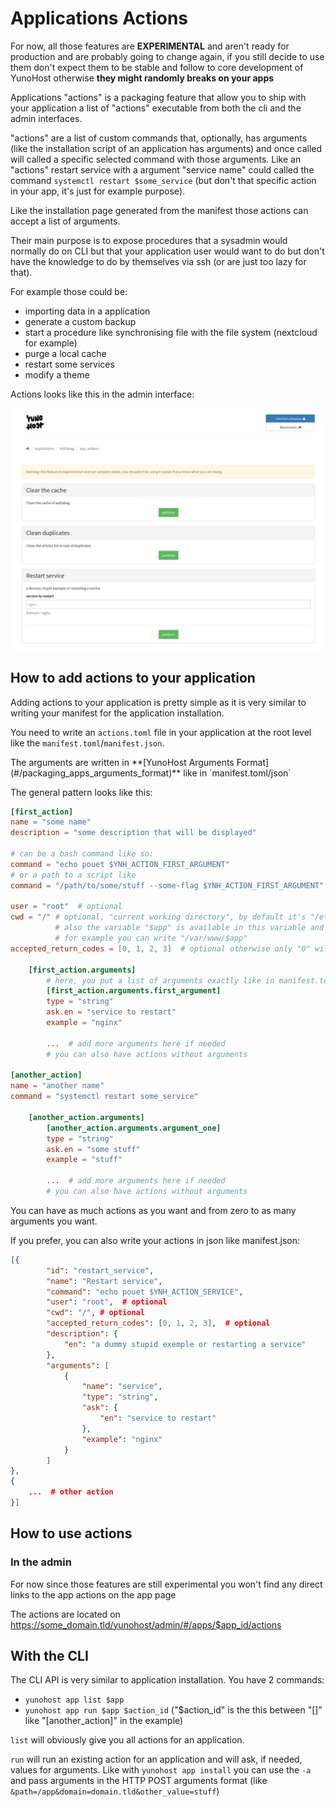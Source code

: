 # Applications Actions

<div class="alert alert-warning">For now, all those features are <b>EXPERIMENTAL</b>
and aren't ready for production and are probably going to change again, if you
still decide to use them don't expect them to be stable and follow to core
development of YunoHost otherwise <b>they might randomly breaks on your apps</b>
</div>

Applications "actions" is a packaging feature that allow you to ship with your
application a list of "actions" executable from both the cli and the admin
interfaces.

"actions" are a list of custom commands that, optionally, has arguments (like
the installation script of an application has arguments) and once called will
called a specific selected command with those arguments. Like an "actions"
restart service with a argument "service name" could called the command
`systemctl restart $some_service` (but don't that specific action in your app,
it's just for example purpose).

Like the installation page generated from the manifest those actions can accept
a list of arguments.

Their main purpose is to expose procedures that a sysadmin would normally do on
CLI but that your application user would want to do but don't have the
knowledge to do by themselves via ssh (or are just too lazy for that).

For example those could be:

* importing data in a application
* generate a custom backup
* start a procedure like synchronising file with the file system (nextcloud for example)
* purge a local cache
* restart some services
* modify a theme

Actions looks like this in the admin interface:

![actions admin screenshot](images/actions_example.png)

## How to add actions to your application

Adding actions to your application is pretty simple as it is very similar to
writing your manifest for the application installation.

You need to write an `actions.toml` file in your application at the root level
like the `manifest.toml`/`manifest.json`.

<div class="alert alert-info">
The arguments are written in **[YunoHost Arguments
Format](#/packaging_apps_arguments_format)** like in `manifest.toml/json`
</div>

The general pattern looks like this:

```toml
[first_action]
name = "some name"
description = "some description that will be displayed"

# can be a bash command like so:
command = "echo pouet $YNH_ACTION_FIRST_ARGUMENT"
# or a path to a script like
command = "/path/to/some/stuff --some-flag $YNH_ACTION_FIRST_ARGUMENT"

user = "root"  # optional
cwd = "/" # optional, "current working directory", by default it's "/etc/yunohost/apps/the_app_id"
          # also the variable "$app" is available in this variable and will be replace with the app id
          # for example you can write "/var/www/$app"
accepted_return_codes = [0, 1, 2, 3]  # optional otherwise only "0" will be a non enorous return code

    [first_action.arguments]
        # here, you put a list of arguments exactly like in manifest.toml/json
        [first_action.arguments.first_argument]
        type = "string"
        ask.en = "service to restart"
        example = "nginx"

        ...  # add more arguments here if needed
        # you can also have actions without arguments

[another_action]
name = "another name"
command = "systemctl restart some_service"

    [another_action.arguments]
        [another_action.arguments.argument_one]
        type = "string"
        ask.en = "some stuff"
        example = "stuff"

        ...  # add more arguments here if needed
        # you can also have actions without arguments
```

You can have as much actions as you want and from zero to as many arguments you want.

If you prefer, you can also write your actions in json like manifest.json:

```json
[{
        "id": "restart_service",
        "name": "Restart service",
        "command": "echo pouet $YNH_ACTION_SERVICE",
        "user": "root",  # optional
        "cwd": "/", # optional
        "accepted_return_codes": [0, 1, 2, 3],  # optional
        "description": {
            "en": "a dummy stupid exemple or restarting a service"
        },
        "arguments": [
            {
                "name": "service",
                "type": "string",
                "ask": {
                    "en": "service to restart"
                },
                "example": "nginx"
            }
        ]
},
{
    ...  # other action
}]
```

## How to use actions

### In the admin

<div class="alert alert-warning">For now since those features are still
experimental you won't find any direct links to the app actions on the app
page</div>

The actions are located on https://some_domain.tld/yunohost/admin/#/apps/$app_id/actions

## With the CLI

The CLI API is very similar to application installation. You have 2 commands:

* `yunohost app list $app`
* `yunohost app run $app $action_id` ("$action_id" is the this between "[]"
  like "[another_action]" in the example)

`list` will obviously give you all actions for an application.

`run` will run an existing action for an application and will ask, if needed,
values for arguments. Like with `yunohost app install` you can use the `-a` and
pass arguments in the HTTP POST arguments format (like
`&path=/app&domain=domain.tld&other_value=stuff`)
